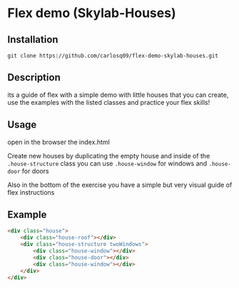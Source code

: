 # Flex demo (Skylab-Houses)

## Installation
```
git clone https://github.com/carlosq09/flex-demo-skylab-houses.git
```
 
## Description

its a guide of flex with a simple demo with little houses that you can create, use the examples with the listed classes and practice your flex skills!

## Usage
open in the browser the index.html

Create new houses by duplicating the empty house
and inside of the ``` .house-structure ``` class you can use ``` .house-window ```  for windows and ``` .house-door ```  for doors

Also in the bottom of the exercise you have a simple but very visual guide of flex instructions 

## Example 

```html
<div class="house">
    <div class="house-roof"></div>
    <div class="house-structure twoWindows">
        <div class="house-window"></div>
        <div class="house-door"></div>
        <div class="house-window"></div>
    </div>
</div>
```


